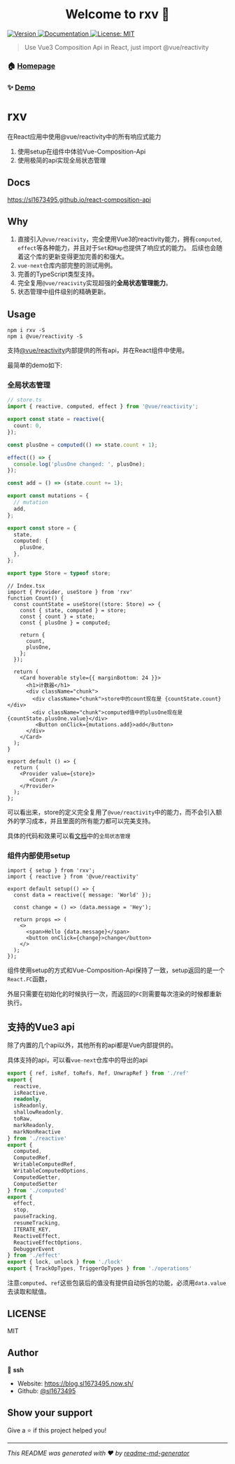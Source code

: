 <h1 align="center">Welcome to rxv 👋</h1>
<p>
  <a href="https://www.npmjs.com/package/react-vue-reactivity" target="_blank">
    <img alt="Version" src="https://img.shields.io/npm/v/react-vue-reactivity.svg">
  </a>
  <a href="https://sl1673495.github.io/react-composition-api" target="_blank">
    <img alt="Documentation" src="https://img.shields.io/badge/documentation-yes-brightgreen.svg" />
  </a>
  <a href="#" target="_blank">
    <img alt="License: MIT" src="https://img.shields.io/badge/License-MIT-yellow.svg" />
  </a>
</p>

> Use Vue3 Composition Api in React, just import @vue/reactivity

### 🏠 [Homepage](https://github.com/sl1673495/react-composition-api)

### ✨ [Demo](https://sl1673495.github.io/react-composition-api)

# rxv
在React应用中使用@vue/reactivity中的所有响应式能力

1. 使用setup在组件中体验Vue-Composition-Api
2. 使用极简的api实现全局状态管理

## Docs
https://sl1673495.github.io/react-composition-api

## Why
1. 直接引入`@vue/reacivity`，完全使用Vue3的reactivity能力，拥有`computed`, `effect`等各种能力，并且对于`Set`和`Map`也提供了响应式的能力。 
后续也会随着这个库的更新变得更加完善的和强大。
2. `vue-next`仓库内部完整的测试用例。
3. 完善的TypeScript类型支持。
4. 完全复用`@vue/reacivity`实现超强的**全局状态管理能力**。
5. 状态管理中组件级别的精确更新。

## Usage
```
npm i rxv -S
npm i @vue/reactivity -S
```

支持[@vue/reactivity](https://www.npmjs.com/package/@vue/reactivity)内部提供的所有api，并在React组件中使用。  

最简单的demo如下: 

### 全局状态管理
```ts
// store.ts
import { reactive, computed, effect } from '@vue/reactivity';

export const state = reactive({
  count: 0,
});

const plusOne = computed(() => state.count + 1);

effect(() => {
  console.log('plusOne changed: ', plusOne);
});

const add = () => (state.count += 1);

export const mutations = {
  // mutation
  add,
};

export const store = {
  state,
  computed: {
    plusOne,
  },
};

export type Store = typeof store;
```
```tsx
// Index.tsx
import { Provider, useStore } from 'rxv'
function Count() {
  const countState = useStore((store: Store) => {
    const { state, computed } = store;
    const { count } = state;
    const { plusOne } = computed;

    return {
      count,
      plusOne,
    };
  });

  return (
    <Card hoverable style={{ marginBottom: 24 }}>
      <h1>计数器</h1>
      <div className="chunk">
        <div className="chunk">store中的count现在是 {countState.count}</div>
        <div className="chunk">computed值中的plusOne现在是 {countState.plusOne.value}</div>
         <Button onClick={mutations.add}>add</Button>
      </div>
    </Card>
  );
}

export default () => {
  return (
    <Provider value={store}>
       <Count />
    </Provider>
  );
};
```
可以看出来，store的定义完全复用了`@vue/reactivity`中的能力，而不会引入额外的学习成本，并且里面的所有能力都可以完美支持。  

具体的代码和效果可以看[文档](https://sl1673495.github.io/react-composition-api)中的`全局状态管理`


### 组件内部使用setup
```tsx
import { setup } from 'rxv';
import { reactive } from '@vue/reactivity'

export default setup(() => {
  const data = reactive({ message: 'World' });

  const change = () => (data.message = 'Hey');

  return props => (
    <>
      <span>Hello {data.message}</span>
      <button onClick={change}>change</button>
    </>
  );
});
```  

组件使用setup的方式和Vue-Composition-Api保持了一致，setup返回的是一个`React.FC`函数，  

外层只需要在初始化的时候执行一次，而返回的`FC`则需要每次渲染的时候都重新执行。

## 支持的Vue3 api  
除了内置的几个api以外，其他所有的api都是Vue内部提供的。  

具体支持的api，可以看`vue-next`仓库中的导出的api

```ts
export { ref, isRef, toRefs, Ref, UnwrapRef } from './ref'
export {
  reactive,
  isReactive,
  readonly,
  isReadonly,
  shallowReadonly,
  toRaw,
  markReadonly,
  markNonReactive
} from './reactive'
export {
  computed,
  ComputedRef,
  WritableComputedRef,
  WritableComputedOptions,
  ComputedGetter,
  ComputedSetter
} from './computed'
export {
  effect,
  stop,
  pauseTracking,
  resumeTracking,
  ITERATE_KEY,
  ReactiveEffect,
  ReactiveEffectOptions,
  DebuggerEvent
} from './effect'
export { lock, unlock } from './lock'
export { TrackOpTypes, TriggerOpTypes } from './operations'
```  

注意`computed`、`ref`这些包装后的值没有提供自动拆包的功能，必须用`data.value`去读取和赋值。 

## LICENSE

MIT

## Author

👤 **ssh**

* Website: https://blog.sl1673495.now.sh/
* Github: [@sl1673495](https://github.com/sl1673495)

## Show your support

Give a ⭐️ if this project helped you!

***
_This README was generated with ❤️ by [readme-md-generator](https://github.com/kefranabg/readme-md-generator)_
